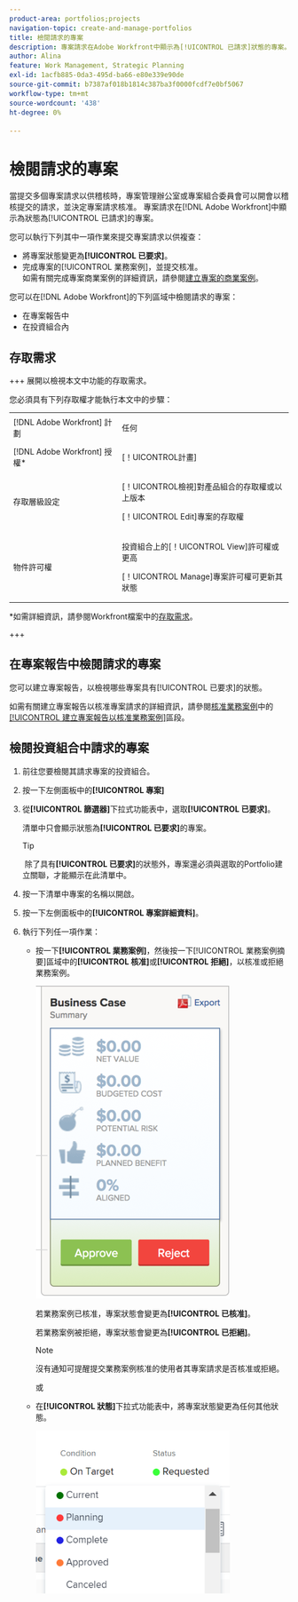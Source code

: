 ```yaml
---
product-area: portfolios;projects
navigation-topic: create-and-manage-portfolios
title: 檢閱請求的專案
description: 專案請求在Adobe Workfront中顯示為[!UICONTROL 已請求]狀態的專案。 本文會介紹如何稽核專案請求。
author: Alina
feature: Work Management, Strategic Planning
exl-id: 1acfb885-0da3-495d-ba66-e80e339e90de
source-git-commit: b7387af018b1814c387ba3f0000fcdf7e0bf5067
workflow-type: tm+mt
source-wordcount: '438'
ht-degree: 0%

---
```


# 檢閱請求的專案

當提交多個專案請求以供稽核時，專案管理辦公室或專案組合委員會可以開會以稽核提交的請求，並決定專案請求核准。 專案請求在[!DNL Adobe Workfront]中顯示為狀態為[!UICONTROL 已請求]的專案。

您可以執行下列其中一項作業來提交專案請求以供複查：

* 將專案狀態變更為&#x200B;**[!UICONTROL 已要求]**。
* 完成專案的[!UICONTROL 業務案例]，並提交核准。\
   如需有關完成專案商業案例的詳細資訊，請參閱[建立專案的商業案例](../../../manage-work/projects/define-a-business-case/create-business-case.md)。

您可以在[!DNL Adobe Workfront]的下列區域中檢閱請求的專案：

* 在專案報告中
* 在投資組合內

## 存取需求

+++ 展開以檢視本文中功能的存取需求。

您必須具有下列存取權才能執行本文中的步驟：

<table style="table-layout:auto"> 
 <col> 
 <col> 
 <tbody> 
  <tr> 
   <td role="rowheader">[!DNL Adobe Workfront] 計劃</td> 
   <td><p>任何</p> </td> 
  </tr> 
  <tr> 
   <td role="rowheader">[!DNL Adobe Workfront] 授權*</td> 
   <td> <p>[！UICONTROL計畫] </p> </td> 
  </tr> 
  <tr> 
   <td role="rowheader">存取層級設定</td> 
   <td> <p>[！UICONTROL檢視]對產品組合的存取權或以上版本</p> <p>[！UICONTROL Edit]專案的存取權</p>  </td> 
  </tr> 
  <tr> 
   <td role="rowheader">物件許可權</td> 
   <td> <p>投資組合上的[！UICONTROL View]許可權或更高</p> <p>[！UICONTROL Manage]專案許可權可更新其狀態</p>  </td> 
  </tr> 
 </tbody> 
</table>

*如需詳細資訊，請參閱Workfront檔案中的[存取需求](/help/quicksilver/administration-and-setup/add-users/access-levels-and-object-permissions/access-level-requirements-in-documentation.md)。

+++

## 在專案報告中檢閱請求的專案

您可以建立專案報告，以檢視哪些專案具有[!UICONTROL 已要求]的狀態。

如需有關建立專案報告以核准專案請求的詳細資訊，請參閱[核准業務案例](../../../manage-work/projects/define-a-business-case/approve-business-case.md)中的[[!UICONTROL 建立專案報告以核准業務案例]](../../../manage-work/projects/define-a-business-case/approve-business-case.md#build-a-report)區段。 

## 檢閱投資組合中請求的專案

1. 前往您要檢閱其請求專案的投資組合。
1. 按一下左側面板中的&#x200B;**[!UICONTROL 專案]**
1. 從&#x200B;**[!UICONTROL 篩選器]**&#x200B;下拉式功能表中，選取&#x200B;**[!UICONTROL 已要求]**。

   清單中只會顯示狀態為&#x200B;**[!UICONTROL 已要求]**&#x200B;的專案。

   >[!TIP]
   >
   > 除了具有&#x200B;**[!UICONTROL 已要求]**&#x200B;的狀態外，專案還必須與選取的Portfolio建立關聯，才能顯示在此清單中。

1. 按一下清單中專案的名稱以開啟。
1. 按一下左側面板中的&#x200B;**[!UICONTROL 專案詳細資料]**。
1. 執行下列任一項作業：

   * 按一下&#x200B;**[!UICONTROL 業務案例]**，然後按一下[!UICONTROL 業務案例摘要]區域中的&#x200B;**[!UICONTROL 核准]**&#x200B;或&#x200B;**[!UICONTROL 拒絕]**，以核准或拒絕業務案例。

     ![approve_or_reject_business_case.png](assets/approve-or-reject-business-case-350x563.png)

     若業務案例已核准，專案狀態會變更為&#x200B;**[!UICONTROL 已核准]**。

     若業務案例被拒絕，專案狀態會變更為&#x200B;**[!UICONTROL 已拒絕]**。

     >[!NOTE]
     >
     >沒有通知可提醒提交業務案例核准的使用者其專案請求是否核准或拒絕。 

     或

   * 在&#x200B;**[!UICONTROL 狀態]**&#x200B;下拉式功能表中，將專案狀態變更為任何其他狀態。

     ![從下拉式清單變更專案狀態](assets/project-status-change-from-drop-down-in-header-nwe-350x294.png)
 

 
